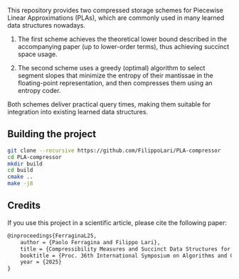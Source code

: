 This repository provides two compressed storage schemes for Piecewise Linear Approximations (PLAs), which are commonly used in many learned data structures nowadays.  

1. The first scheme achieves the theoretical lower bound described in the accompanying paper (up to lower-order terms), thus achieving succinct space usage.  

2. The second scheme uses a greedy (optimal) algorithm to select segment slopes that minimize the entropy of their mantissae in the floating-point representation, and then compresses them using an entropy coder.  

Both schemes deliver practical query times, making them suitable for integration into existing learned data structures.

## Building the project

```bash
git clone --recursive https://github.com/FilippoLari/PLA-compressor
cd PLA-compressor
mkdir build
cd build
cmake ..
make -j8
```

## Credits

If you use this project in a scientific article, please cite the following paper:

```tex
@inproceedings{FerraginaL25,
    author = {Paolo Ferragina and Filippo Lari},
    title = {Compressibility Measures and Succinct Data Structures for Piecewise Linear Approximations},
    booktitle = {Proc. 36th International Symposium on Algorithms and Computation},
    year = {2025}
}
```